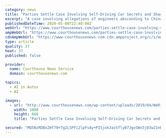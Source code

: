 ```yaml
---
category: news
title: "Parties Settle Case Involving Self-Driving Car Secrets and Shadowy Chinese Companies"
excerpt: "A case involving allegations of engineers absconding to China with disk drives full of autonomous vehicle technology trade secrets has come to an end after all parties agreed to a settlement Friday."
publishedDateTime: 2020-05-08T22:40:00Z
webUrl: "https://www.courthousenews.com/parties-settle-case-involving-self-driving-car-secrets-and-shadowy-chinese-companies/"
ampWebUrl: "https://www.courthousenews.com/parties-settle-case-involving-self-driving-car-secrets-and-shadowy-chinese-companies/"
cdnAmpWebUrl: "https://www-courthousenews-com.cdn.ampproject.org/c/s/www.courthousenews.com/parties-settle-case-involving-self-driving-car-secrets-and-shadowy-chinese-companies/"
type: article
quality: 37
heat: 37
published: false

provider:
  name: Courthouse News Service
  domain: courthousenews.com

topics:
  - AI in Autos
  - AI

images:
  - url: "http://www.courthousenews.com/wp-content/uploads/2019/04/WeRideLeaf.jpg"
    width: 1000
    height: 666
    title: "Parties Settle Case Involving Self-Driving Car Secrets and Shadowy Chinese Companies"

secured: "MQ5NzRDBxZHf70+Tg2LSPFi2lpFsAy+PISjok3az5flyB7JgoSWx5j83w21nBk0STmXp47o/RIhkC1Ygmpscu1zajCsJ1NCrmrkNK1DJVKB2PD5qbIX4xJ8/wlEV6S7W+naifER+qHo/aHf2rT34FOXH4r4EM48jcG7SFuNFMsogD1pipRpWh+IwPMOMrX7Z4jCfsQ+h7cbAAK3Cdts0eghmqxa6y1VNKL40PUOHjsppw4Q/mtG0mFemrWjwfsxFJ7Rz3fpPvFfaZ5dH40EqCD7Kb470v1IxMvN0/cgJGhhkhYMDVcaTcimUCBiYeWPC;sLU8E9i1lf44eledCU8UAA=="
---
```


